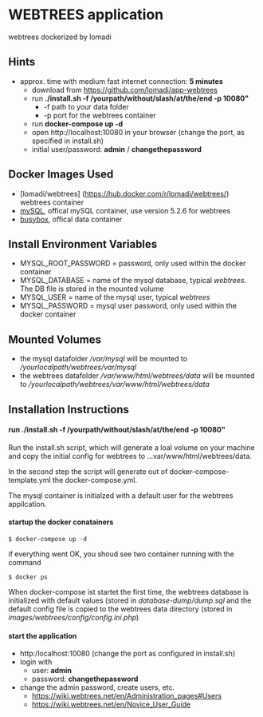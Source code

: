# WEBTREES application
webtrees dockerized by lomadi
## Hints
* approx. time with medium fast internet connection: **5 minutes**
  * download from https://github.com/lomadi/app-webtrees 
  * run **./install.sh -f  /yourpath/without/slash/at/the/end  -p  10080"**
    * -f path to your data folder 
    * -p port for the webtrees container
  * run **docker-compose  up  -d** 
  * open http://localhost:10080 in your browser (change the port, as specified in install.sh)
  * initial user/password: **admin** / **changethepassword**

## Docker Images Used
 * [lomadi/webtrees]  (https://hub.docker.com/r/lomadi/webtrees/) webtrees container 
 * [mySQL](https://hub.docker.com/_/mysql/), offical mySQL container, use version 5.2.6 for webtrees
 * [busybox](https://hub.docker.com/_/busybox/), offical data container
 
## Install Environment Variables
  *	MYSQL_ROOT_PASSWORD = password, only used within the docker container
  * MYSQL_DATABASE = name of the mysql database, typical *webtrees*. The DB file is stored in the mounted volume
  * MYSQL_USER = name of the mysql user, typical *webtrees*
  * MYSQL_PASSWORD = mysql user password, only used within the docker container

## Mounted Volumes

* the mysql datafolder _/var/mysql_ will be mounted to _/yourlocalpath/webtrees/var/mysql_ 
* the webtrees datafolder _/var/www/html/webtrees/data_ will be mounted to _/yourlocalpath/webtrees/var/www/html/webtrees/data_ 


## Installation Instructions 
#### run **./install.sh -f  /yourpath/without/slash/at/the/end  -p  10080"**

Run the install.sh script, which will generate a loal volume on your machine and copy the initial config for webtrees to ...var/www/html/webtrees/data. 

In the second step the script will generate out of docker-compose-template.yml the docker-compose.yml.

The mysql container is initialzed with a default user for the webtrees appilcation. 

#### startup the docker conatainers 
```
$ docker-compose up -d
```
if everything went OK, you shoud see two container running with the command
```
$ docker ps 
```
When docker-compose ist startet the first time, the webtrees database is initialized with default values (stored in _database-dump/dump.sql_ and the default config file is copied to the webtrees data directory (stored in _images/webtrees/config/config.ini.php_)

#### start the application

* http:/localhost:10080  (change the port as configured in install.sh)
* login with 
  * user: __admin__
  * password: __changethepassword__
 * change the admin password, create users, etc.
   * https://wiki.webtrees.net/en/Administration_pages#Users
   * https://wiki.webtrees.net/en/Novice_User_Guide
   
